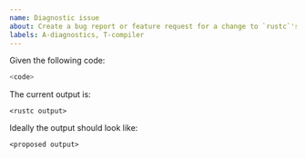 ```yaml
---
name: Diagnostic issue
about: Create a bug report or feature request for a change to `rustc`'s error output
labels: A-diagnostics, T-compiler
---
```

<!--
Thank you for filing a bug report! 🐛 Please provide a short summary of the bug,
along with any information you feel relevant to replicating the bug.

If you cannot produce a minimal reproduction case (something that would work in
isolation), please provide the steps or even link to a repository that causes
the problematic output to occur.
-->

Given the following code: <!-- Please provide a link to play.rust-lang.org -->

```rust
<code>
```

The current output is:

```
<rustc output>
```

<!-- The following is not always necessary. -->
Ideally the output should look like:

```
<proposed output>
```

<!--
If the problem is not self-explanatory, please provide a rationale for the
change.
-->

<!--
If dramatically different output is caused by small changes, consider also
adding them here.

If you're using the stable version of the compiler, you should also check if the
bug also exists in the beta or nightly versions. The output might differ depending
upon the edition.
-->
